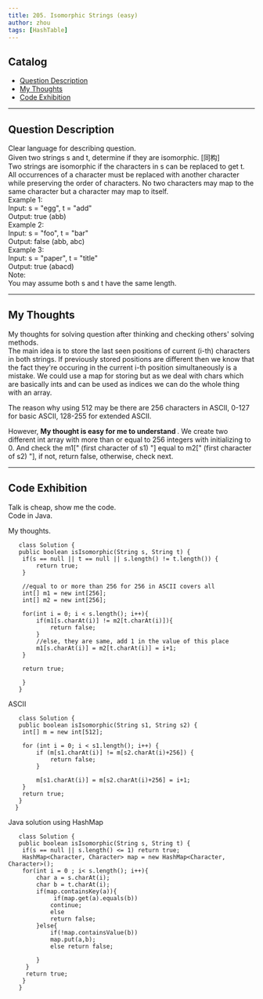 ```yaml
---
title: 205. Isomorphic Strings (easy)              
author: zhou      
tags: [HashTable]        
---
```


       

## Catalog  
+ [Question Description](#partI)
+ [My Thoughts](#partII)
+ [Code Exhibition](#partIII)

----------------------------------

## Question Description
Clear language for describing question.    
Given two strings s and t, determine if they are isomorphic. [同构]     
Two strings are isomorphic if the characters in s can be replaced to get t.    
All occurrences of a character must be replaced with another character while preserving the order of characters. No two characters may map to the same character but a character may map to itself.    
Example 1:    
Input: s = "egg", t = "add"     
Output: true (abb)      
Example 2:   
Input: s = "foo", t = "bar"    
Output: false (abb, abc)      
Example 3:   
Input: s = "paper", t = "title"   
Output: true (abacd)      
Note:   
You may assume both s and t have the same length.    


----------------------------------

## My Thoughts
My thoughts for solving question after thinking and checking others' solving methods.        
The main idea is to store the last seen positions of current (i-th) characters in both strings. If previously stored positions are different then we know that the fact they're occuring in the current i-th position simultaneously is a mistake. We could use a map for storing but as we deal with chars which are basically ints and can be used as indices we can do the whole thing with an array.     

The reason why using 512 may be there are 256 characters in ASCII, 0-127 for basic ASCII, 128-255 for extended ASCII.    

However, <b> My thought is easy for me to understand </b>. We create two different int array with more than or equal to 256 integers with initializing to 0. And check the m1[" (first character of s1) "] equal to m2[" (first character of s2) "], if not, return false, otherwise, check next.   


----------------------------------

## Code Exhibition
Talk is cheap, show me the code.    
Code in Java.     

My thoughts.   

       class Solution {
       public boolean isIsomorphic(String s, String t) {
        if(s == null || t == null || s.length() != t.length()) {
            return true;
        }
        
        //equal to or more than 256 for 256 in ASCII covers all 
        int[] m1 = new int[256];
        int[] m2 = new int[256];
        
        for(int i = 0; i < s.length(); i++){
            if(m1[s.charAt(i)] != m2[t.charAt(i)]){
                return false;
            }
            //else, they are same, add 1 in the value of this place
            m1[s.charAt(i)] = m2[t.charAt(i)] = i+1;
        }
        
        return true;
        
        }
       }


ASCII

       class Solution {
       public boolean isIsomorphic(String s1, String s2) {
        int[] m = new int[512];
        
        for (int i = 0; i < s1.length(); i++) {
            if (m[s1.charAt(i)] != m[s2.charAt(i)+256]) {
                return false;
            }
            
            m[s1.charAt(i)] = m[s2.charAt(i)+256] = i+1;
        }
        return true;
       }
      }


Java solution using HashMap    

       class Solution {
       public boolean isIsomorphic(String s, String t) {
        if(s == null || s.length() <= 1) return true;
        HashMap<Character, Character> map = new HashMap<Character, Character>();
        for(int i = 0 ; i< s.length(); i++){
            char a = s.charAt(i);
            char b = t.charAt(i);
            if(map.containsKey(a)){
                 if(map.get(a).equals(b))
                continue;
                else
                return false;
            }else{
                if(!map.containsValue(b))
                map.put(a,b);
                else return false;
                
            }
         }
         return true;
        }
       }



